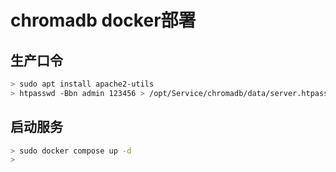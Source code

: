# chromadb docker部署


## 生产口令

```bash
> sudo apt install apache2-utils
> htpasswd -Bbn admin 123456 > /opt/Service/chromadb/data/server.htpasswd
```

## 启动服务

```bash
> sudo docker compose up -d
>
```